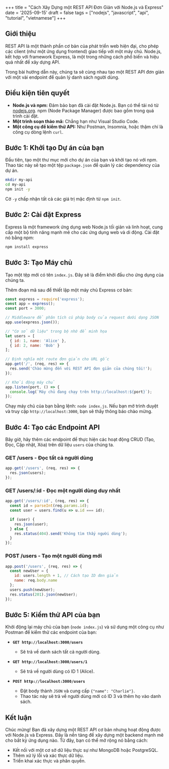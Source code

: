+++
title = "Cách Xây Dựng một REST API Đơn Giản với Node.js và Express"
date = '2025-09-15'
draft = false
tags = ["nodejs", "javascript", "api", "tutorial", "vietnamese"]
+++

## Giới thiệu

REST API là một thành phần cơ bản của phát triển web hiện đại, cho phép các client (như một ứng dụng frontend) giao tiếp với một máy chủ. Node.js, kết hợp với framework Express, là một trong những cách phổ biến và hiệu quả nhất để xây dựng API.

Trong bài hướng dẫn này, chúng ta sẽ cùng nhau tạo một REST API đơn giản với một vài endpoint để quản lý danh sách người dùng.

## Điều kiện tiên quyết

- **Node.js và npm:** Đảm bảo bạn đã cài đặt Node.js. Bạn có thể tải nó từ [nodejs.org](https://nodejs.org/). npm (Node Package Manager) được bao gồm trong quá trình cài đặt.
- **Một trình soạn thảo mã:** Chẳng hạn như Visual Studio Code.
- **Một công cụ để kiểm thử API:** Như Postman, Insomnia, hoặc thậm chí là công cụ dòng lệnh `curl`.

## Bước 1: Khởi tạo Dự án của bạn

Đầu tiên, tạo một thư mục mới cho dự án của bạn và khởi tạo nó với npm. Thao tác này sẽ tạo một tệp `package.json` để quản lý các dependency của dự án.

```bash
mkdir my-api
cd my-api
npm init -y
```

Cờ `-y` chấp nhận tất cả các giá trị mặc định từ `npm init`.

## Bước 2: Cài đặt Express

Express là một framework ứng dụng web Node.js tối giản và linh hoạt, cung cấp một bộ tính năng mạnh mẽ cho các ứng dụng web và di động. Cài đặt nó bằng npm:

```bash
npm install express
```

## Bước 3: Tạo Máy chủ

Tạo một tệp mới có tên `index.js`. Đây sẽ là điểm khởi đầu cho ứng dụng của chúng ta.

Thêm đoạn mã sau để thiết lập một máy chủ Express cơ bản:

```javascript
const express = require('express');
const app = express();
const port = 3000;

// Middleware để phân tích cú pháp body của request dưới dạng JSON
app.use(express.json());

// "Cơ sở dữ liệu" trong bộ nhớ để minh họa
let users = [
  { id: 1, name: 'Alice' },
  { id: 2, name: 'Bob' }
];

// Định nghĩa một route đơn giản cho URL gốc
app.get('/', (req, res) => {
  res.send('Chào mừng đến với REST API đơn giản của chúng tôi!');
});

// Khởi động máy chủ
app.listen(port, () => {
  console.log(`Máy chủ đang chạy trên http://localhost:${port}`);
});
```

Chạy máy chủ của bạn bằng lệnh: `node index.js`. Nếu bạn mở trình duyệt và truy cập `http://localhost:3000`, bạn sẽ thấy thông báo chào mừng.

## Bước 4: Tạo các Endpoint API

Bây giờ, hãy thêm các endpoint để thực hiện các hoạt động CRUD (Tạo, Đọc, Cập nhật, Xóa) trên dữ liệu `users` của chúng ta.

### GET /users - Đọc tất cả người dùng

```javascript
app.get('/users', (req, res) => {
  res.json(users);
});
```

### GET /users/:id - Đọc một người dùng duy nhất

```javascript
app.get('/users/:id', (req, res) => {
  const id = parseInt(req.params.id);
  const user = users.find(u => u.id === id);

  if (user) {
    res.json(user);
  } else {
    res.status(404).send('Không tìm thấy người dùng');
  }
});
```

### POST /users - Tạo một người dùng mới

```javascript
app.post('/users', (req, res) => {
  const newUser = {
    id: users.length + 1, // Cách tạo ID đơn giản
    name: req.body.name
  };
  users.push(newUser);
  res.status(201).json(newUser);
});
```

## Bước 5: Kiểm thử API của bạn

Khởi động lại máy chủ của bạn (`node index.js`) và sử dụng một công cụ như Postman để kiểm thử các endpoint của bạn:

- **`GET http://localhost:3000/users`**
  - Sẽ trả về danh sách tất cả người dùng.

- **`GET http://localhost:3000/users/1`**
  - Sẽ trả về người dùng có ID 1 (Alice).

- **`POST http://localhost:3000/users`**
  - Đặt body thành `JSON` và cung cấp `{"name": "Charlie"}`.
  - Thao tác này sẽ trả về người dùng mới có ID 3 và thêm họ vào danh sách.

## Kết luận

Chúc mừng! Bạn đã xây dựng một REST API cơ bản nhưng hoạt động được với Node.js và Express. Đây là nền tảng để xây dựng một backend mạnh mẽ cho bất kỳ ứng dụng nào. Từ đây, bạn có thể mở rộng nó bằng cách:

- Kết nối với một cơ sở dữ liệu thực sự như MongoDB hoặc PostgreSQL.
- Thêm xử lý lỗi và xác thực dữ liệu.
- Triển khai xác thực và phân quyền.
